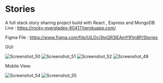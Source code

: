 # Stories
A full stack story sharing project build with React , Express and MongoDB
Live : https://rocky-everglades-60417.herokuapp.com/

Figma File : https://www.figma.com/file/UiLOcj3tpQR3lEAmY91m8P/Stories

GUI:

![Screenshot_50](https://user-images.githubusercontent.com/70308200/170661176-a7482633-cace-4312-912b-edad5948e94b.png)
![Screenshot_51](https://user-images.githubusercontent.com/70308200/170661222-7bd6072a-dfc7-4355-bd4f-a8158445b085.png)
![Screenshot_52](https://user-images.githubusercontent.com/70308200/170661248-01d84706-04e1-45f2-89f9-208e918a9825.png)
![Screenshot_49](https://user-images.githubusercontent.com/70308200/170661281-18156c6d-e12a-4c2f-bf02-ba8fa0e552a6.png)

Mobile View:

![Screenshot_54](https://user-images.githubusercontent.com/70308200/170661314-5442dc38-905e-4cad-ade4-512de8945bf3.png)
![Screenshot_55](https://user-images.githubusercontent.com/70308200/170661330-3bf978a4-b0f4-4dc7-98ee-d954789336c4.png)
